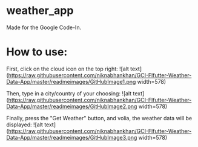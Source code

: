 # weather_app
Made for the Google Code-In.

# How to use:
First, click on the cloud icon on the top right:
![alt text](https://raw.githubusercontent.com/niknabhankhan/GCI-Flfutter-Weather-Data-App/master/readmeimages/GitHubImage1.png width=578)

Then, type in a city/country of your choosing:
![alt text](https://raw.githubusercontent.com/niknabhankhan/GCI-Flfutter-Weather-Data-App/master/readmeimages/GitHubImage2.png width=578)

Finally, press the "Get Weather" button, and volia, the weather data will be displayed:
![alt text](https://raw.githubusercontent.com/niknabhankhan/GCI-Flfutter-Weather-Data-App/master/readmeimages/GitHubImage3.png width=578)

